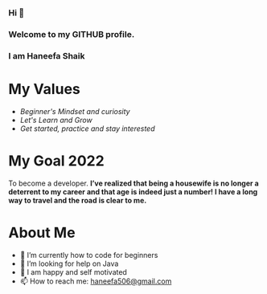 ### Hi 👋
### Welcome to my GITHUB profile. 
### I am Haneefa Shaik 


# My Values
- *Beginner's Mindset and curiosity*
- *Let's Learn and Grow*
- *Get started, practice and stay interested*

# My Goal 2022
 To become a developer.
 **I’ve realized that being a housewife is no longer a deterrent to my career and that age is indeed just a number! I have a long way to travel and the road is clear to me.**
 
 # About Me
- 🌱 I’m currently how to code for beginners
- 🤔 I’m looking for help on Java
- 💬 I am happy and self motivated 
- 📫 How to reach me: haneefa506@gmail.com


